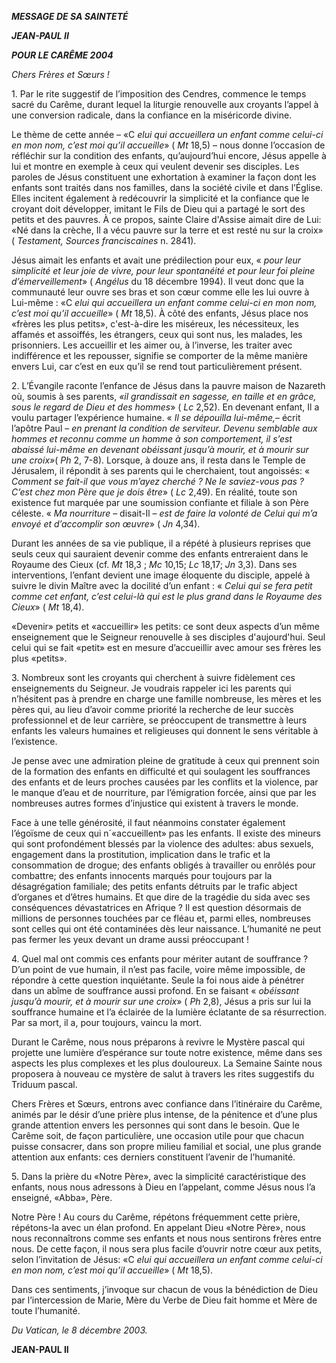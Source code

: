 ***MESSAGE DE SA SAINTETÉ***

***JEAN-PAUL II***

***POUR LE CARÊME 2004***

*Chers Frères et Sœurs !*

1\. Par le rite suggestif de l’imposition des Cendres, commence le temps sacré du Carême, durant lequel la liturgie renouvelle aux croyants l’appel à une conversion radicale, dans la confiance en la miséricorde divine.

Le thème de cette année – «C *elui qui accueillera un enfant comme celui-ci en mon nom, c’est moi qu’il accueille*» ( *Mt* 18,5) – nous donne l’occasion de réfléchir sur la condition des enfants, qu’aujourd’hui encore, Jésus appelle à lui et montre en exemple à ceux qui veulent devenir ses disciples. Les paroles de Jésus constituent une exhortation à examiner la façon dont les enfants sont traités dans nos familles, dans la société civile et dans l’Église. Elles incitent également à redécouvrir la simplicité et la confiance que le croyant doit développer, imitant le Fils de Dieu qui a partagé le sort des petits et des pauvres. À ce propos, sainte Claire d'Assise aimait dire de Lui: «Né dans la crèche, Il a vécu pauvre sur la terre et est resté nu sur la croix» ( *Testament, Sources franciscaines* n. 2841).

Jésus aimait les enfants et avait une prédilection pour eux, « *pour leur simplicité et leur joie de vivre, pour leur spontanéité et pour leur foi pleine d’émerveillement*» ( *Angélus* du 18 décembre 1994). Il veut donc que la communauté leur ouvre ses bras et son cœur comme elle les lui ouvre à Lui-même : «C *elui qui accueillera un enfant comme celui-ci en mon nom, c’est moi qu’il accueille*» ( *Mt* 18,5). À côté des enfants, Jésus place nos «frères les plus petits», c'est-à-dire les miséreux, les nécessiteux, les affamés et assoiffés, les étrangers, ceux qui sont nus, les malades, les prisonniers. Les accueillir et les aimer ou, à l’inverse, les traiter avec indifférence et les repousser, signifie se comporter de la même manière envers Lui, car c’est en eux qu’il se rend tout particulièrement présent.

2\. L’Évangile raconte l’enfance de Jésus dans la pauvre maison de Nazareth où, soumis à ses parents, *«il grandissait en sagesse, en taille et en grâce, sous le regard de Dieu et des hommes*» ( *Lc* 2,52). En devenant enfant, Il a voulu partager l’expérience humaine. « *Il se dépouilla lui-même,*– écrit l’apôtre Paul – *en prenant la condition de serviteur. Devenu semblable aux hommes et reconnu comme un homme à son comportement, il s’est abaissé lui-même en devenant obéissant jusqu’à mourir, et à mourir sur une croix»*( *Ph* 2, 7-8). Lorsque, à douze ans, il resta dans le Temple de Jérusalem, il répondit à ses parents qui le cherchaient, tout angoissés: « *Comment se fait-il que vous m’ayez cherché ? Ne le saviez-vous pas ? C’est chez mon Père que je dois être*» ( *Lc* 2,49). En réalité, toute son existence fut marquée par une soumission confiante et filiale à son Père céleste. « *Ma nourriture* – disait-Il – *est de faire la volonté de Celui qui m’a envoyé et d’accomplir son œuvre*» ( *Jn* 4,34).

Durant les années de sa vie publique, il a répété à plusieurs reprises que seuls ceux qui sauraient devenir comme des enfants entreraient dans le Royaume des Cieux (cf. *Mt* 18,3 ; *Mc* 10,15; *Lc* 18,17; *Jn* 3,3). Dans ses interventions, l’enfant devient une image éloquente du disciple, appelé à suivre le divin Maître avec la docilité d’un enfant : « *Celui qui se fera petit comme cet enfant, c’est celui-là qui est le plus grand dans le Royaume des Cieux*» ( *Mt* 18,4).

«Devenir» petits et «accueillir» les petits: ce sont deux aspects d’un même enseignement que le Seigneur renouvelle à ses disciples d'aujourd'hui. Seul celui qui se fait «petit» est en mesure d’accueillir avec amour ses frères les plus «petits».

3\. Nombreux sont les croyants qui cherchent à suivre fidèlement ces enseignements du Seigneur. Je voudrais rappeler ici les parents qui n’hésitent pas à prendre en charge une famille nombreuse, les mères et les pères qui, au lieu d’avoir comme priorité la recherche de leur succès professionnel et de leur carrière, se préoccupent de transmettre à leurs enfants les valeurs humaines et religieuses qui donnent le sens véritable à l’existence.

Je pense avec une admiration pleine de gratitude à ceux qui prennent soin de la formation des enfants en difficulté et qui soulagent les souffrances des enfants et de leurs proches causées par les conflits et la violence, par le manque d’eau et de nourriture, par l’émigration forcée, ainsi que par les nombreuses autres formes d’injustice qui existent à travers le monde.

Face à une telle générosité, il faut néanmoins constater également l’égoïsme de ceux qui n´«accueillent» pas les enfants. Il existe des mineurs qui sont profondément blessés par la violence des adultes: abus sexuels, engagement dans la prostitution, implication dans le trafic et la consommation de drogue; des enfants obligés à travailler ou enrôlés pour combattre; des enfants innocents marqués pour toujours par la désagrégation familiale; des petits enfants détruits par le trafic abject d’organes et d’êtres humains. Et que dire de la tragédie du sida avec ses conséquences dévastatrices en Afrique ? Il est question désormais de millions de personnes touchées par ce fléau et, parmi elles, nombreuses sont celles qui ont été contaminées dès leur naissance. L’humanité ne peut pas fermer les yeux devant un drame aussi préoccupant !

4\. Quel mal ont commis ces enfants pour mériter autant de souffrance ? D’un point de vue humain, il n’est pas facile, voire même impossible, de répondre à cette question inquiétante. Seule la foi nous aide à pénétrer dans un abîme de souffrance aussi profond. En se faisant « *obéissant jusqu’à mourir, et à mourir sur une croix*» ( *Ph* 2,8), Jésus a pris sur lui la souffrance humaine et l’a éclairée de la lumière éclatante de sa résurrection. Par sa mort, il a, pour toujours, vaincu la mort.

Durant le Carême, nous nous préparons à revivre le Mystère pascal qui projette une lumière d’espérance sur toute notre existence, même dans ses aspects les plus complexes et les plus douloureux. La Semaine Sainte nous proposera à nouveau ce mystère de salut à travers les rites suggestifs du Triduum pascal.

Chers Frères et Sœurs, entrons avec confiance dans l’itinéraire du Carême, animés par le désir d’une prière plus intense, de la pénitence et d’une plus grande attention envers les personnes qui sont dans le besoin. Que le Carême soit, de façon particulière, une occasion utile pour que chacun puisse consacrer, dans son propre milieu familial et social, une plus grande attention aux enfants: ces derniers constituent l’avenir de l’humanité.

5\. Dans la prière du «Notre Père», avec la simplicité caractéristique des enfants, nous nous adressons à Dieu en l’appelant, comme Jésus nous l’a enseigné, «Abba», Père.

Notre Père ! Au cours du Carême, répétons fréquemment cette prière, répétons-la avec un élan profond. En appelant Dieu «Notre Père», nous nous reconnaîtrons comme ses enfants et nous nous sentirons frères entre nous. De cette façon, il nous sera plus facile d’ouvrir notre cœur aux petits, selon l’invitation de Jésus: «C *elui qui accueillera un enfant comme celui-ci en mon nom, c’est moi qu’il accueille*» ( *Mt* 18,5).

Dans ces sentiments, j’invoque sur chacun de vous la bénédiction de Dieu par l’intercession de Marie, Mère du Verbe de Dieu fait homme et Mère de toute l’humanité.

*Du Vatican, le 8 décembre 2003.*

**JEAN-PAUL II**